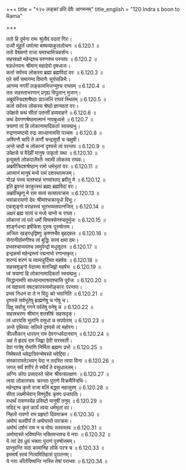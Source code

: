 +++
title = "१२० लङ्कां प्रति देवैः आगमनम्"
title_english = "120 Indra s boon to Rama"

+++


  
ततो हि दुर्मना रामः श्रुत्वैवं वदतां गिरः।  
दध्यौ मुहूर्तं धर्मात्मा बाष्पव्याकुललोचनः ॥ 6.120.1 ॥   
ततो वैश्रवणो राजा यमश्चामित्रकर्शनः।  
सहस्राक्षो महेन्द्रश्च वरुणश्च परन्तपः ॥ 6.120.2 ॥   
षडर्धनयनः श्रीमान् महादेवो वृषध्वजः।  
कर्ता सर्वस्य लोकस्य ब्रह्मा ब्रह्मविदां वरः ॥ 6.120.3 ॥   
एते सर्वे समागम्य विमानैः सूर्यसन्निभैः।  
आगम्य नगरीं लङ्कामभिजग्मुश्च राघवम् ॥ 6.120.4 ॥   
ततः सहस्ताभरणान् प्रगृह्य विपुलान् भुजान्।  
अब्रुवंस्त्रिदशश्रैष्ठाः प्राञ्जलिं राघवं स्थितम् ॥ 6.120.5 ॥   
कर्ता सर्वस्य लोकस्य श्रेष्ठो ज्ञानवतां वरः।  
उपेक्षसे कथं सीतां पतन्तीं हव्यवाहने ॥ 6.120.6 ॥   
कथं देवगणश्रेष्ठमात्मानं नावबुध्यसे ॥ 6.120.7 ॥   
त्रयाणां त्वं हि लोकानामादिकर्ता स्वयम्प्रभुः।  
रुद्राणामष्टमो रुद्रः साध्यानामसि पञ्चमः ॥ 6.120.8 ॥   
अश्विनौ चापि ते कर्णौ चन्द्रसूर्यौ च चक्षुषी।  
अन्ते चादौ च लोकानां दृश्यसे त्वं परन्तप ॥ 6.120.9 ॥   
उपेक्षसे च वैदेहीं मानुषः पाकृतो यथा ॥ 6.120.10 ॥   
इत्युक्तो लोकपालैस्तैः स्वामी लोकस्य राघवः।  
अब्रवीत्रिदशश्रेष्ठान् रामो धर्मभृतां वरः ॥ 6.120.11 ॥   
आत्मानं मानुषं मन्ये रामं दशरथात्मजम्।  
योऽहं यस्य यतश्चाहं भगवांस्तद् ब्रवीतु मे ॥ 6.120.12 ॥   
इति ब्रुवन्तं काकुत्स्थं ब्रह्मा ब्रह्मविदां वरः।  
अब्रवीच्छृणु मे राम सत्यं सत्यपराक्रम ॥ 6.120.13 ॥   
भवान्नारायणो देवः श्रीमांश्चक्रायुधो विभुः।  
एकशृङ्गो वराहस्त्वं भूतभव्यसपत्नजित् ॥ 6.120.14 ॥   
अक्षरं ब्रह्म सत्यं च मध्ये चान्ते च राघव।  
लोकानां त्वं परो धर्मो विष्वक्सेनश्चतुर्भुजः ॥ 6.120.15 ॥   
शार्ङ्गधन्वा हृषीकेशः पुरुषः पुरुषोत्तमः।  
अजितः खड्गधृद्विष्णुः कृष्णश्चैव बृहद्बलः ॥ 6.120.16 ॥   
सेनानीर्ग्रामणीश्च त्वं बुद्धिः सत्त्वं क्षमा दमः।  
प्रभवश्चाप्ययश्च त्वमुपेन्द्रो मधुसूदनः ॥ 6.120.17 ॥   
इन्द्रकर्मा महेन्द्रस्त्वं पद्मनाभो रणान्तकृत्।  
शरण्यं शरणं च त्वामाहुर्दिव्या महर्षयः ॥ 6.120.18 ॥   
सहस्रशृङ्गो वेदात्मा शतजिह्वो महर्षभः ॥ 6.120.19 ॥   
त्वं त्रयाणां हि लोकानामादिकर्ता स्वयम्प्रभुः।  
सिद्धानामपि साध्यानामाश्रयश्चासि पूर्वजः ॥ 6.120.20 ॥   
त्वं यज्ञस्त्वं वषट्कारस्त्वमोङ्कारः परन्तपः।  
प्रभवं निधनं वा ते न विदुः को भवानिति ॥ 6.120.21 ॥   
दृश्यसे सर्वभूतेषु ब्राह्मणेषु च गोषु च।  
दिक्षु सर्वासु गगने पर्वतेषु वनेषु च ॥ 6.120.22 ॥   
सहस्रचरणः श्रीमान् शतशीर्षः सहस्रदृक्।  
त्वं धारयसि भूतानि वसुधां च सपर्वताम् ॥ 6.120.23 ॥   
अन्ते पृथिव्याः सलिले दृश्यसे त्वं महोरगः।  
त्रील्लोँकान् धारयन् राम देवगन्धर्वदानवान् ॥ 6.120.24 ॥   
अहं ते हृदयं राम जिह्वा देवी सरस्वती।  
देवा गात्रेषु रोमाणि निर्मिता ब्रह्मणः प्रभो ॥ 6.120.25 ॥   
निमेषस्ते भवेद्रात्रिरुन्मेषस्ते भवेद्दिवा।  
संस्कारास्तेऽभवन् वेदा न तदस्ति त्वया विना ॥ 6.120.26 ॥   
जगत् सर्वं शरीरं ते स्थैर्यं ते वसुधातलम्।  
अग्निः कोपः प्रसादस्ते सोमः श्रीवत्सलक्षणः ॥ 6.120.27 ॥   
त्वया लोकास्त्रयः क्रान्ताः पुराणे विक्रमैस्त्रिभिः।  
महेन्द्रश्च कृतो राजा बलिं बद्ध्वा महासुरम् ॥ 6.120.28 ॥   
सीता लक्ष्मीर्भवान् विष्णुर्देवः कृष्णः प्रजापतिः।  
वधार्थं रावणस्येह प्रविष्टो मानुषीं तनुम् ॥ 6.120.29 ॥   
तदिदं नः कृतं कार्यं त्वया धर्मभृतां वर।  
निहतो रावणो राम प्रहृष्टो दिवमाक्रम ॥ 6.120.30 ॥   
अमोघं बलवीर्यं ते अमोघस्ते पराक्रमः।  
अमोघं दर्शनं राम न च मोघः स्तवस्तव ॥ 6.120.31 ॥   
अमोघास्ते भविष्यन्ति भक्तिमन्तश्च ये नराः ॥ 6.120.32 ॥   
ये त्वां देवं ध्रुवं भक्ताः पुराणं पुरुषोत्तमम्।  
प्राप्नुवन्ति सदा कामानिह लोके परत्र च ॥ 6.120.33 ॥   
इममार्षं स्तवं नित्यमितिहासं पुरातनम्।  
ये नराः कीर्तयिष्यन्ति नास्ति तेषां पराभवः ॥ 6.120.34 ॥   

